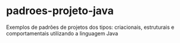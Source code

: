 # padroes-projeto-java
Exemplos de padrões de projetos dos tipos: criacionais, estruturais e comportamentais utilizando a linguagem Java
